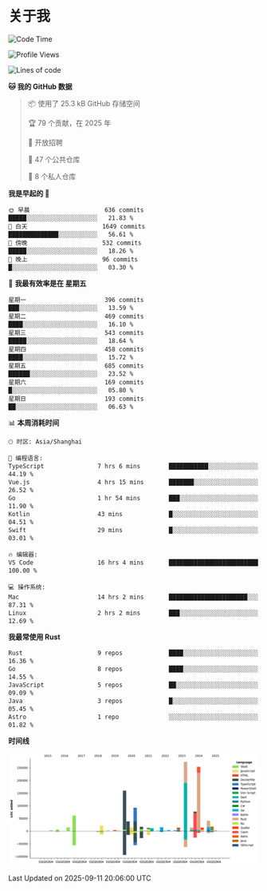 # 关于我

<!--START_SECTION:waka-->
![Code Time](http://img.shields.io/badge/Code%20Time-4%2C106%20hrs%2033%20mins-blue)

![Profile Views](http://img.shields.io/badge/%E4%B8%AA%E4%BA%BA%E8%B5%84%E6%96%99%E8%A7%82%E7%9C%8B%E6%AC%A1%E6%95%B0-0-blue)

![Lines of code](https://img.shields.io/badge/%E4%BB%8E%E3%80%8CHello%20World%E3%80%8D%E8%B5%B7%E6%88%91%E5%B7%B2%E7%BB%8F%E5%86%99%E4%BA%86-1.2%20million%20%E8%A1%8C%E4%BB%A3%E7%A0%81-blue)

**🐱 我的 GitHub 数据** 

> 📦  使用了 25.3 kB GitHub 存储空间 
 > 
> 🏆 79 个贡献，在 2025 年
 > 
> 💼 开放招聘
 > 
> 📜 47 个公共仓库 
 > 
> 🔑 8 个私人仓库 
 > 
**我是早起的 🐤** 

```text
🌞 早晨                     636 commits         █████░░░░░░░░░░░░░░░░░░░░   21.83 % 
🌆 白天                     1649 commits        ██████████████░░░░░░░░░░░   56.61 % 
🌃 傍晚                     532 commits         █████░░░░░░░░░░░░░░░░░░░░   18.26 % 
🌙 晚上                     96 commits          █░░░░░░░░░░░░░░░░░░░░░░░░   03.30 % 
```
📅 **我最有效率是在 星期五** 

```text
星期一                      396 commits         ███░░░░░░░░░░░░░░░░░░░░░░   13.59 % 
星期二                      469 commits         ████░░░░░░░░░░░░░░░░░░░░░   16.10 % 
星期三                      543 commits         █████░░░░░░░░░░░░░░░░░░░░   18.64 % 
星期四                      458 commits         ████░░░░░░░░░░░░░░░░░░░░░   15.72 % 
星期五                      685 commits         ██████░░░░░░░░░░░░░░░░░░░   23.52 % 
星期六                      169 commits         █░░░░░░░░░░░░░░░░░░░░░░░░   05.80 % 
星期日                      193 commits         ██░░░░░░░░░░░░░░░░░░░░░░░   06.63 % 
```


📊 **本周消耗时间** 

```text
🕑︎ 时区: Asia/Shanghai

💬 编程语言: 
TypeScript               7 hrs 6 mins        ███████████░░░░░░░░░░░░░░   44.19 % 
Vue.js                   4 hrs 15 mins       ███████░░░░░░░░░░░░░░░░░░   26.52 % 
Go                       1 hr 54 mins        ███░░░░░░░░░░░░░░░░░░░░░░   11.90 % 
Kotlin                   43 mins             █░░░░░░░░░░░░░░░░░░░░░░░░   04.51 % 
Swift                    29 mins             █░░░░░░░░░░░░░░░░░░░░░░░░   03.01 % 

🔥 编辑器: 
VS Code                  16 hrs 4 mins       █████████████████████████   100.00 % 

💻 操作系统: 
Mac                      14 hrs 2 mins       ██████████████████████░░░   87.31 % 
Linux                    2 hrs 2 mins        ███░░░░░░░░░░░░░░░░░░░░░░   12.69 % 
```

**我最常使用 Rust** 

```text
Rust                     9 repos             ████░░░░░░░░░░░░░░░░░░░░░   16.36 % 
Go                       8 repos             ████░░░░░░░░░░░░░░░░░░░░░   14.55 % 
JavaScript               5 repos             ██░░░░░░░░░░░░░░░░░░░░░░░   09.09 % 
Java                     3 repos             █░░░░░░░░░░░░░░░░░░░░░░░░   05.45 % 
Astro                    1 repo              ░░░░░░░░░░░░░░░░░░░░░░░░░   01.82 % 
```



**时间线**

![Lines of Code chart](https://raw.githubusercontent.com/catusax/catusax/master/assets/bar_graph.png)


 Last Updated on 2025-09-11 20:06:00 UTC
<!--END_SECTION:waka-->
